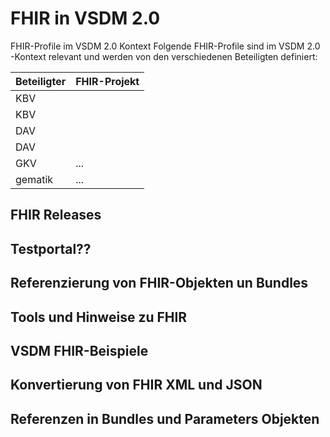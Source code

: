 # FHIR in VSDM 2.0

FHIR-Profile im VSDM 2.0 Kontext
Folgende FHIR-Profile sind im VSDM 2.0 -Kontext relevant und werden von den verschiedenen Beteiligten definiert:


| Beteiligter | FHIR-Projekt |
| ----------- | ------------ |
| KBV | | ... |
| KBV | | ... |
| DAV | | ... |
| DAV | | ... |
| GKV | ... |
| gematik | ... |


## FHIR Releases

## Testportal??

## Referenzierung von FHIR-Objekten un Bundles

## Tools und Hinweise zu FHIR

## VSDM FHIR-Beispiele

## Konvertierung von FHIR XML und JSON

## Referenzen in Bundles und Parameters Objekten
